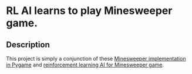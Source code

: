 
# RL AI learns to play Minesweeper game.

## Description

This project is simply a conjunction of these
[Minesweeper implementation in Pygame](https://github.com/sdlee94/Minesweeper-AI-Reinforcement-Learning)
and [reinforcement learning AI for Minesweeper game](https://github.com/danielchang2002/Pygame/tree/main/Minesweeper).
